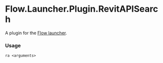 Flow.Launcher.Plugin.RevitAPISearch
==================

A plugin for the [Flow launcher](https://github.com/Flow-Launcher/Flow.Launcher).

### Usage

    ra <arguments>